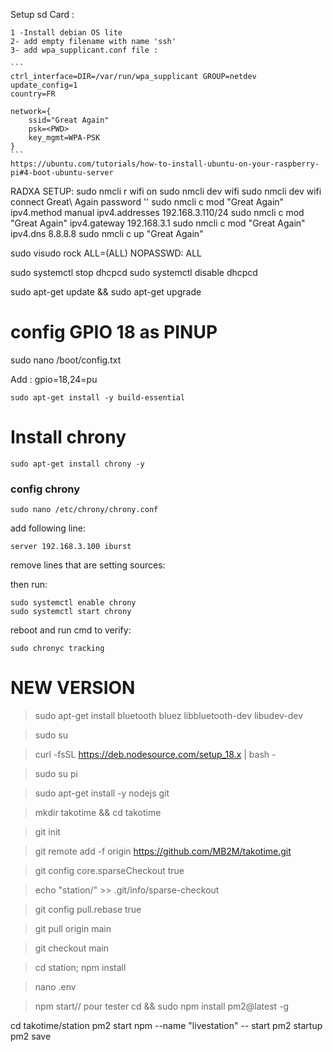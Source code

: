 Setup sd Card :

    1 -Install debian OS lite
    2- add empty filename with name 'ssh'
    3- add wpa_supplicant.conf file :

    ```
    ctrl_interface=DIR=/var/run/wpa_supplicant GROUP=netdev
    update_config=1
    country=FR

    network={
        ssid="Great Again"
        psk=<PWD>
        key_mgmt=WPA-PSK
    }
    ```
    https://ubuntu.com/tutorials/how-to-install-ubuntu-on-your-raspberry-pi#4-boot-ubuntu-server

RADXA SETUP:
sudo nmcli r wifi on
sudo nmcli dev wifi
sudo nmcli dev wifi connect Great\ Again password '<PWD>'
sudo nmcli c mod "Great Again" ipv4.method manual ipv4.addresses 192.168.3.110/24
sudo nmcli c mod "Great Again" ipv4.gateway 192.168.3.1
sudo nmcli c mod "Great Again" ipv4.dns 8.8.8.8
sudo nmcli c up "Great Again"

sudo visudo
rock ALL=(ALL) NOPASSWD: ALL

sudo systemctl stop dhcpcd
sudo systemctl disable dhcpcd

sudo apt-get update && sudo apt-get upgrade

<!-- # change password

    passwd -->

# config GPIO 18 as PINUP

sudo nano /boot/config.txt

Add : gpio=18,24=pu

<!-- # update/upgrade

    sudo apt update && sudo apt upgrade -->

<!-- # setup wifi /etc/dhcpcd.conf

    sudo nano /etc/dhcpcd.conf
    interface wlan0
    static ip_address=192.168.3.10X
    static routers=192.168.3.1
    static domain_name_servers=192.168.3.1 -->

<!-- # install python

    [link info](https://linuxize.com/post/how-to-install-python-3-9-on-debian-10/)

    sudo apt install build-essential zlib1g-dev libncurses5-dev libgdbm-dev libnss3-dev libssl-dev libsqlite3-dev libreadline-dev libffi-dev curl libbz2-dev

    wget https://www.python.org/ftp/python/3.9.9/Python-3.9.9.tgz

    tar -xf Python-3.9.9.tgz

    cd Python-3.9.9/
    ./configure --enable-optimizations

    make -j 4 (4 is the number of processor cores)

    sudo make altinstall

# install postgres sql

    sudo apt-get install postgresql

### Config postgres:

change user:

    sudo -i -u postgres
    psql
    create database workout;
    ALTER USER postgres WITH PASSWORD 'postgres';
    \q
    exit -->

    sudo apt-get install -y build-essential

# Install chrony

    sudo apt-get install chrony -y

### config chrony

    sudo nano /etc/chrony/chrony.conf

add following line:

    server 192.168.3.100 iburst

remove lines that are setting sources:

then run:

    sudo systemctl enable chrony
    sudo systemctl start chrony

reboot and run cmd to verify:

    sudo chronyc tracking

<!-- change timezone -->

   <!-- sudo timedatectl set-timezone Europe/Paris -->

<!-- # install pip

    sudo apt-get install pip

# prepare station

### from dev:

    scp -r station pi@192.168.3.1XX:~

### from station:

    pip install psycopg2
    pip install websocket-client
    pip install smbus -->

<!-- # Configure bluetooth:

1st time install:

    sudo apt install bluetooth pi-bluetooth bluez

Reboot and run:

    sudo bluetoothctl
    scan on
    pair XX:XX:XX:XX:XX:XX
    trust XX:XX:XX:XX:XX:XX
    exit -->

# NEW VERSION

> sudo apt-get install bluetooth bluez libbluetooth-dev libudev-dev

> sudo su

> curl -fsSL https://deb.nodesource.com/setup_18.x | bash -

> sudo su pi

> sudo apt-get install -y nodejs git

> mkdir takotime && cd takotime

> git init

> git remote add -f origin https://github.com/MB2M/takotime.git

> git config core.sparseCheckout true

> echo "station/" >> .git/info/sparse-checkout

> git config pull.rebase true

> git pull origin main

> git checkout main

> cd station; npm install

> nano .env

> npm start// pour tester
> cd && sudo npm install pm2@latest -g

cd takotime/station
pm2 start npm --name "livestation" -- start
pm2 startup
pm2 save

<!-- pm2 start npm --name "restart button" -- run restartButton -->

<!-- ## Setup systemd services

### station.service

>sudo nano /etc/systemd/system/station.service

[Unit]
Description=Station Service
Wants=network-online.target
After=network-online.target

[Service]
WorkingDirectory=/home/pi/takotime/station
ExecStartPre=sudo rm -f livestation.json
ExecStart=sudo /usr/bin/node index.js
Restart=on-failure
User=pi
Environment=PORT=3000

[Install]
WantedBy=multi-user.target

### station_reload.service

>sudo nano /etc/systemd/system/station_service.service

[Unit]
Description=Station Service
Wants=network-online.target
After=network-online.target

[Service]
WorkingDirectory=/home/pi/takotime/station
ExecStart=sudo /usr/bin/node buttonRestartScript.js
Restart=on-failure
User=pi
Environment=PORT=3000

[Install]
WantedBy=multi-user.target -->
